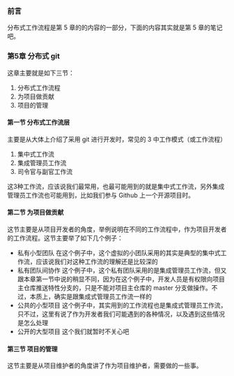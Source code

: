 ### 前言
分布式工作流程是第 5 章的的内容的一部分，下面的内容其实就是第 5 章的笔记吧。

### 第5章 分布式 git
这章主要就是如下三节：

1. 分布式工作流程
2. 为项目做贡献
3. 项目的管理

#### 第一节 分布式工作流层
主要是从大体上介绍了采用 git 进行开发时，常见的 3 中工作模式（或工作流程）

1. 集中式工作流
2. 集成管理员工作流
3. 司令官与副官工作流

这3种工作流，应该说我们最常用，也最可能用到的就是集中式工作流，另外集成管理员工作流也可能用到，比如我们参与 Github 上一个开源项目时。

#### 第二节 为项目做贡献
这节主要是从项目开发者的角度，举例说明在不同的工作流程中，作为项目开发者的工作流程。这节主要举了如下几个例子：

* 私有小型团队
    在这个例子中，这个虚拟的小团队采用的其实是典型的集中式工作流，应该说我们对这种工作流的理解还是比较深的
* 私有团队间协作
    这个例子中，这个私有团队采用的是集成管理员工作流，但又跟本章第一节中说的稍显不同，因为在这个例子中，开发人员是有权限向项目主仓库推送特性分支的，只是不能对项目主仓库的 master 分支做操作。不过，本质上，确实是跟集成式管理员工作流一样的
* 公共的小型项目
    这个例子中，其实用到的工作流程也是集成式管理员工作流，只不过，这里有说了作为开发者我们可能遇到的各种情况，以及遇到这些情况是怎么处理
* 公开的大型项目
    这个我们就暂时不关心吧

#### 第三节 项目的管理
这节主要是从项目维护者的角度讲了作为项目维护者，需要做的一些事。